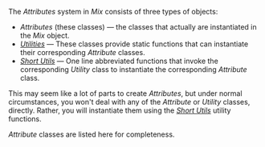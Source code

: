The _Attributes_ system in _Mix_ consists of three types of objects:
- _Attributes_ (these classes) &mdash; the classes that actually are instantiated in the _Mix_ object.
- [_Utilities_](./Utilities-topic.html) &mdash; These classes provide static functions that can instantiate their corresponding _Attribute_ classes.
- [_Short Utils_](./Short%20Utils-topic.html) &mdash; One line abbreviated functions that invoke the corresponding _Utility_ class to instantiate the corresponding _Attribute_ class.

This may seem like a lot of parts to create _Attributes_, but under normal circumstances, you won't deal with any of the _Attribute_ or _Utility_ classes, directly.  Rather, you will instantiate them using the [_Short Utils_](./Short%20Utils-topic.html) utility functions.

_Attribute_ classes are listed here for completeness.
